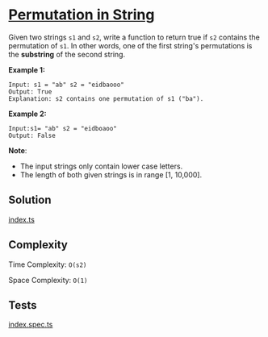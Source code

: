 # [Permutation in String](https://leetcode.com/problems/permutation-in-string/)

Given two strings `s1` and `s2`, write a function to return true if `s2` contains the permutation of `s1`. In other words, one of the first string's permutations is the **substring** of the second string.

**Example 1:**

```
Input: s1 = "ab" s2 = "eidbaooo"
Output: True
Explanation: s2 contains one permutation of s1 ("ba").
```

**Example 2:**

```
Input:s1= "ab" s2 = "eidboaoo"
Output: False
```

**Note**:

- The input strings only contain lower case letters.
- The length of both given strings is in range [1, 10,000].

## Solution

[index.ts](https://github.com/kutyepov/May-LeetCoding-Challenge/blob/master/src/permutation-in-string/index.ts)

## Complexity

Time Complexity: `O(s2)`

Space Complexity: `O(1)`

## Tests

[index.spec.ts](https://github.com/kutyepov/May-LeetCoding-Challenge/blob/master/src/ransom-note/index.spec.ts)
